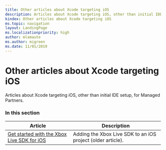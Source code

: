 ```yaml
---
title: Other articles about Xcode targeting iOS
description: Articles about Xcode targeting iOS, other than initial IDE setup, for Managed Partners.
kindex: Other articles about Xcode targeting iOS
ms.topic: navigation
layout: LandingPage
ms.localizationpriority: high
author: mlamaute
ms.author: migreen
ms.date: 11/01/2019
---
```


# Other articles about Xcode targeting iOS

Articles about Xcode targeting iOS, other than initial IDE setup, for Managed Partners.


### In this section

| Article | Description |
|---------|-------------|
| [Get started with the Xbox Live SDK for iOS](live-ios-get-started-xsapi.md) | Adding the Xbox Live SDK to an iOS project (older article). |
